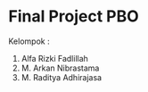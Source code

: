 # Final Project PBO
Kelompok :
1. Alfa Rizki Fadlillah
2. M. Arkan Nibrastama
3. M. Raditya Adhirajasa
